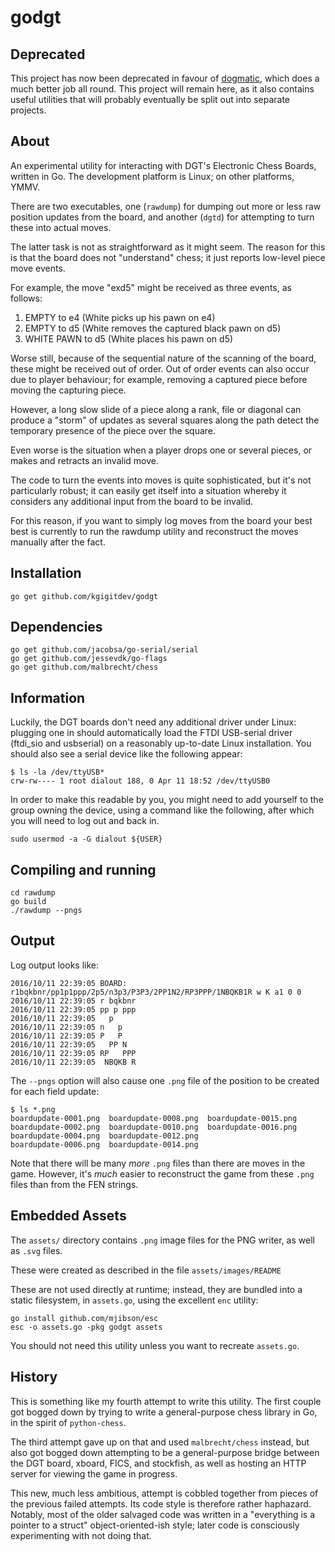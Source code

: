 # godgt

## Deprecated

This project has now been deprecated in favour of
[dogmatic](https://github.com/kgigitdev/dogmatic), which does a much
better job all round. This project will remain here, as it also
contains useful utilities that will probably eventually be split out
into separate projects.

## About

An experimental utility for interacting with DGT's Electronic Chess
Boards, written in Go. The development platform is Linux; on other
platforms, YMMV.

There are two executables, one (`rawdump`) for dumping out more or
less raw position updates from the board, and another (`dgtd`) for
attempting to turn these into actual moves.

The latter task is not as straightforward as it might seem. The reason
for this is that the board does not "understand" chess; it just
reports low-level piece move events.

For example, the move "exd5" might be received as three events, as
follows:

1. EMPTY to e4 (White picks up his pawn on e4)
2. EMPTY to d5 (White removes the captured black pawn on d5)
3. WHITE PAWN to d5 (White places his pawn on d5)

Worse still, because of the sequential nature of the scanning of the
board, these might be received out of order. Out of order events can
also occur due to player behaviour; for example, removing a captured
piece before moving the capturing piece.

However, a long slow slide of a piece along a rank, file or diagonal
can produce a "storm" of updates as several squares along the path
detect the temporary presence of the piece over the square.

Even worse is the situation when a player drops one or several pieces,
or makes and retracts an invalid move.

The code to turn the events into moves is quite sophisticated, but
it's not particularly robust; it can easily get itself into a
situation whereby it considers any additional input from the board to
be invalid.

For this reason, if you want to simply log moves from the board your
best best is currently to run the rawdump utility and reconstruct the
moves manually after the fact.

## Installation

```
go get github.com/kgigitdev/godgt
```

## Dependencies

```
go get github.com/jacobsa/go-serial/serial
go get github.com/jessevdk/go-flags
go get github.com/malbrecht/chess
```

## Information

Luckily, the DGT boards don't need any additional driver under Linux:
plugging one in should automatically load the FTDI USB-serial driver
(ftdi_sio and usbserial) on a reasonably up-to-date Linux
installation. You should also see a serial device like the following
appear:

```
$ ls -la /dev/ttyUSB*
crw-rw---- 1 root dialout 188, 0 Apr 11 18:52 /dev/ttyUSB0
```

In order to make this readable by you, you might need to add yourself
to the group owning the device, using a command like the following,
after which you will need to log out and back in.

```
sudo usermod -a -G dialout ${USER}
```

## Compiling and running

```
cd rawdump
go build
./rawdump --pngs
```

## Output

Log output looks like:

```
2016/10/11 22:39:05 BOARD: r1bqkbnr/pp1p1ppp/2p5/n3p3/P3P3/2PP1N2/RP3PPP/1NBQKB1R w K a1 0 0
2016/10/11 22:39:05 r bqkbnr
2016/10/11 22:39:05 pp p ppp
2016/10/11 22:39:05   p     
2016/10/11 22:39:05 n   p   
2016/10/11 22:39:05 P   P   
2016/10/11 22:39:05   PP N  
2016/10/11 22:39:05 RP   PPP
2016/10/11 22:39:05  NBQKB R
```

The `--pngs` option will also cause one `.png` file of the position to
be created for each field update:

```
$ ls *.png
boardupdate-0001.png  boardupdate-0008.png  boardupdate-0015.png
boardupdate-0002.png  boardupdate-0010.png  boardupdate-0016.png
boardupdate-0004.png  boardupdate-0012.png
boardupdate-0006.png  boardupdate-0014.png
```

Note that there will be many *more* `.png` files than there are moves in
the game. However, it's *much* easier to reconstruct the game from these
`.png` files than from the FEN strings.

## Embedded Assets

The `assets/` directory contains `.png` image files for the
PNG writer, as well as `.svg` files.

These were created as described in the file `assets/images/README`

These are not used directly at runtime; instead, they are bundled into
a static filesystem, in `assets.go`, using the excellent `enc`
utility:

```
go install github.com/mjibson/esc
esc -o assets.go -pkg godgt assets
```

You should not need this utility unless you want to recreate
`assets.go`.

## History

This is something like my fourth attempt to write this utility. The
first couple got bogged down by trying to write a general-purpose
chess library in Go, in the spirit of `python-chess`.

The third attempt gave up on that and used `malbrecht/chess` instead,
but also got bogged down attempting to be a general-purpose bridge
between the DGT board, xboard, FICS, and stockfish, as well as hosting
an HTTP server for viewing the game in progress.

This new, much less ambitious, attempt is cobbled together from pieces
of the previous failed attempts. Its code style is therefore rather
haphazard. Notably, most of the older salvaged code was written in a
"everything is a pointer to a struct" object-oriented-ish style; later
code is consciously experimenting with not doing that.

